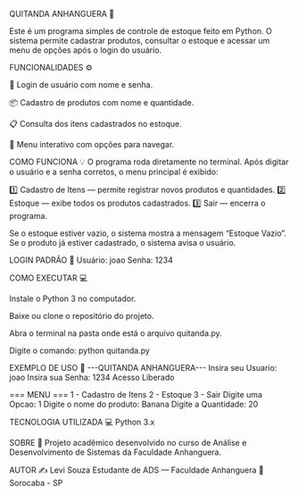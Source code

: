 QUITANDA ANHANGUERA 🥕

Este é um programa simples de controle de estoque feito em Python.
O sistema permite cadastrar produtos, consultar o estoque e acessar um menu de opções após o login do usuário.

FUNCIONALIDADES ⚙️

🔐 Login de usuário com nome e senha.

📦 Cadastro de produtos com nome e quantidade.

📋 Consulta dos itens cadastrados no estoque.

🧭 Menu interativo com opções para navegar.

COMO FUNCIONA 💡
O programa roda diretamente no terminal.
Após digitar o usuário e a senha corretos, o menu principal é exibido:

1️⃣ Cadastro de Itens — permite registrar novos produtos e quantidades.
2️⃣ Estoque — exibe todos os produtos cadastrados.
3️⃣ Sair — encerra o programa.

Se o estoque estiver vazio, o sistema mostra a mensagem “Estoque Vazio”.
Se o produto já estiver cadastrado, o sistema avisa o usuário.

LOGIN PADRÃO 🔑
Usuário: joao
Senha: 1234

COMO EXECUTAR 💻

Instale o Python 3 no computador.

Baixe ou clone o repositório do projeto.

Abra o terminal na pasta onde está o arquivo quitanda.py.

Digite o comando:
python quitanda.py

EXEMPLO DE USO 🧾
---QUITANDA ANHANGUERA---
Insira seu Usuario: joao
Insira sua Senha: 1234
Acesso Liberado

=== MENU ===
1 - Cadastro de Itens
2 - Estoque
3 - Sair
Digite uma Opcao: 1
Digite o nome do produto: Banana
Digite a Quantidade: 20

TECNOLOGIA UTILIZADA 💻
Python 3.x

SOBRE 🏫
Projeto acadêmico desenvolvido no curso de Análise e Desenvolvimento de Sistemas da Faculdade Anhanguera.

AUTOR ✍️
Levi Souza
Estudante de ADS — Faculdade Anhanguera
📍 Sorocaba - SP
